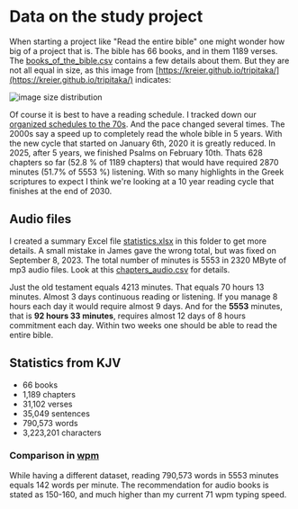 # Data on the study project

When starting a project like "Read the entire bible" one might wonder how big of a project that is. The bible has 66 books, and in them 1189 verses. The [books_of_the_bible.csv](https://github.com/kreier/study/blob/main/data/books_of_the_bible.csv) contains a few details about them. But they are not all equal in size, as this image from [https://kreier.github.io/tripitaka/](https://kreier.github.io/tripitaka/) indicates:

![image size distribution](https://kreier.github.io/tripitaka/size_kjv.png)

Of course it is best to have a reading schedule. I tracked down our [organized schedules to the 70s](https://raw.githubusercontent.com/kreier/study/refs/heads/main/data/midweek2025.pdf). And the pace changed several times. The 2000s say a speed up to completely read the whole bible in 5 years. With the new cycle that started on January 6th, 2020 it is greatly reduced. In 2025, after 5 years, we finished Psalms on February 10th. Thats 628 chapters so far (52.8 % of 1189 chapters) that would have required 2870 minutes (51.7% of 5553 %) listening. With so many highlights in the Greek scriptures to expect I think we're looking at a 10 year reading cycle that finishes at the end of 2030.

## Audio files

I created a summary Excel file [statistics.xlsx](https://github.com/kreier/study/raw/refs/heads/main/data/statistics.xlsx) in this folder to get more details. A small mistake in James gave the wrong total, but was fixed on September 8, 2023. The total number of minutes is 5553 in 2320 MByte of mp3 audio files. Look at this [chapters_audio.csv](https://github.com/kreier/study/blob/main/data/chapters_audio.csv) for details.

Just the old testament equals 4213 minutes. That equals 70 hours 13 minutes. Almost 3 days continuous reading or listening. If you manage 8 hours each day it would require almost 9 days. And for the **5553** minutes, that is **92 hours 33 minutes**, requires almost 12 days of 8 hours commitment each day. Within two weeks one should be able to read the entire bible.

## Statistics from KJV

- 66 books
- 1,189 chapters
- 31,102 verses
- 35,049 sentences
- 790,573 words
- 3,223,201 characters

### Comparison in [wpm](https://en.wikipedia.org/wiki/Words_per_minute)

While having a different dataset, reading 790,573 words in 5553 minutes equals 142 words per minute. The recommendation for audio books is stated as 150-160, and much higher than my current 71 wpm typing speed.
